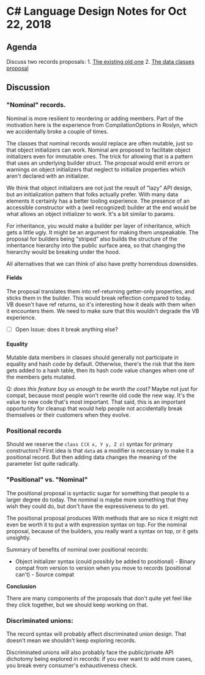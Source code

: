 # C# Language Design Notes for Oct 22, 2018

## Agenda

Discuss two records proposals: 1. [The existing old
one](https://github.com/dotnet/csharplang/blob/master/proposals/records.md)
2. [The data classes
proposal](https://github.com/dotnet/csharplang/pull/1667)

## Discussion

### "Nominal" records.

Nominal is more resilient to reordering or adding members. Part of the
motivation here is the experience from CompilationOptions in Roslyn, which we
accidentally broke a couple of times.

The classes that nominal records would replace are often mutable, just so
that object initializers can work. Nominal are proposed to facilitate object
initializers even for immutable ones. The trick for allowing that is a
pattern that uses an underlying builder struct. The proposal would emit
errors or warnings on object initializers that neglect to initialize
properties which aren't declared with an initializer.

We think that object initializers are not just the result of "lazy" API
design, but an initialization pattern that folks actually prefer. With many
data elements it certainly has a better tooling experience. The presence of
an accessible constructor with a (well recognized) builder at the end would
be what allows an object initializer to work. It's a bit similar to params.

For inheritance, you would make a builder per layer of inheritance, which
gets a little ugly. It might be an argument for making them unspeakable. The
proposal for builders being "striped" also builds the structure of the
inheritance hierarchy into the public surface area, so that changing the
hierarchy would be breaking under the hood.

All alternatives that we can think of also have pretty horrendous downsides.

#### Fields

The proposal translates them into ref-returning getter-only properties, and
sticks them in the builder. This would break reflection compared to today. VB
doesn't have ref returns, so it's interesting how it deals with them when it
encounters them. We need to make sure that this wouldn't degrade the VB
experience.

- [ ] Open Issue: does it break anything else?

#### Equality

Mutable data members in classes should generally not participate in equality
and hash code by default. Otherwise, there's the risk that the item gets
added to a hash table, then its hash code value changes when one of the
members gets mutated.

*Q: does this feature buy us enough to be worth the cost?*
Maybe not just for compat, because most people won't rewrite old code the new
way. It's the value to new code that's most important. That said, this is an
important opportunity for cleanup that would help people not accidentally
break themselves or their customers when they evolve.

### Positional records

Should we reserve the `class C(X x, Y y, Z z)` syntax for primary
constructors? First idea is that `data` as a modifier is necessary to make it
a positional record. But then adding data changes the meaning of the
parameter list quite radically.

### "Positional" vs. "Nominal"

The positional proposal is syntactic sugar for something that people to a
larger degree do today. The nominal is maybe more something that they wish
they could do, but don't have the expressiveness to do yet.

The positional proposal produces With methods that are so nice it might not
even be worth it to put a with expression syntax on top. For the nominal
proposal, because of the builders, you really want a syntax on top, or it
gets unsightly.

Summary of benefits of nominal over positional records:

- Object initializer syntax (could possibly be added to positional) - Binary
compat from version to version when you move to records (positional can't) -
Source compat

**Conclusion**

There are many components of the proposals that don't quite yet feel like
they click together, but we should keep working on that.

### Discriminated unions:

The record syntax will probably affect discriminated union design. That
doesn't mean we shouldn't keep exploring records.

Discriminated unions will also probably face the public/private API dichotomy
being explored in records: if you ever want to add more cases, you break
every consumer's exhaustiveness check.
